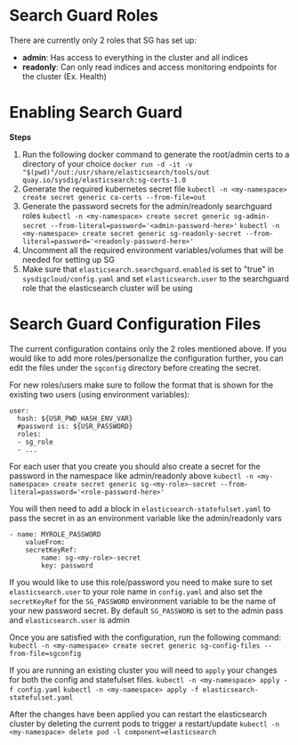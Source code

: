 # Search Guard Roles

There are currently only 2 roles that SG has set up:
- **admin**: Has access to everything in the cluster and all indices
- **readonly**: Can only read indices and access monitoring endpoints for the cluster (Ex. Health)

# Enabling Search Guard

**Steps**

1. Run the following docker command to generate the root/admin certs to a directory of your choice
`docker run -d -it -v "$(pwd)"/out:/usr/share/elasticsearch/tools/out quay.io/sysdig/elasticsearch:sg-certs-1.0`
2. Generate the required kubernetes secret file 
`kubectl -n <my-namespace> create secret generic ca-certs --from-file=out`
3. Generate the password secrets for the admin/readonly searchguard roles
`kubectl -n <my-namespace> create secret generic sg-admin-secret --from-literal=password='<admin-password-here>'`
`kubectl -n <my-namespace> create secret generic sg-readonly-secret --from-literal=password='<readonly-password-here>'`
4. Uncomment all the required environment variables/volumes that will be needed for setting up SG
5. Make sure that `elasticsearch.searchguard.enabled` is set to "true" in `sysdigcloud/config.yaml` and set `elasticsearch.user` to the searchguard role that the elasticsearch cluster will be using

# Search Guard Configuration Files

The current configuration contains only the 2 roles mentioned above. If you would like to add more roles/personalize the configuration further, you can edit the files under the `sgconfig` directory before creating the secret. 

For new roles/users make sure to follow the format that is shown for the existing two users (using environment variables):
```
user:
  hash: ${USR_PWD_HASH_ENV_VAR}
  #password is: ${USR_PASSWORD}
  roles:
  - sg_role
  - ...
```
For each user that you create you should also create a secret for the password in the namespace like admin/readonly above
`kubectl -n <my-namespace> create secret generic sg-<my-role>-secret --from-literal=password='<role-password-here>'`

You will then need to add a block in `elasticsearch-statefulset.yaml` to pass the secret in as an environment variable like the admin/readonly vars

```
- name: MYROLE_PASSWORD
    valueFrom:
    secretKeyRef:
        name: sg-<my-role>-secret
        key: password
```

If you would like to use this role/password you need to make sure to set `elasticsearch.user` to your role name in `config.yaml` and also set the `secretKeyRef` for the `SG_PASSWORD` environment variable to be the name of your new password secret. By default `SG_PASSWORD` is set to the admin pass and `elasticsearch.user` is admin

Once you are satisfied with the configuration, run the following command:
`kubectl -n <my-namespace> create secret generic sg-config-files --from-file=sgconfig`

If you are running an existing cluster you will need to `apply` your changes for both the config and statefulset files.
`kubectl -n <my-namespace> apply -f config.yaml`
`kubectl -n <my-namespace> apply -f elasticsearch-statefulset.yaml`

After the changes have been applied you can restart the elasticsearch cluster by deleting the current pods to trigger a restart/update
`kubectl -n <my-namespace> delete pod -l component=elasticsearch`